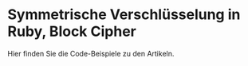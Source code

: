 # Symmetrische Verschlüsselung in Ruby, Block Cipher

Hier finden Sie die Code-Beispiele zu den Artikeln.
